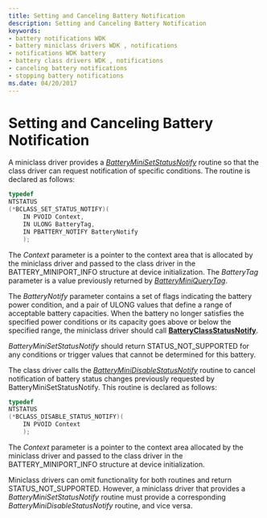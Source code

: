 ```yaml
---
title: Setting and Canceling Battery Notification
description: Setting and Canceling Battery Notification
keywords:
- battery notifications WDK
- battery miniclass drivers WDK , notifications
- notifications WDK battery
- battery class drivers WDK , notifications
- canceling battery notifications
- stopping battery notifications
ms.date: 04/20/2017
---
```


# Setting and Canceling Battery Notification

A miniclass driver provides a [*BatteryMiniSetStatusNotify*](/windows/win32/api/batclass/nc-batclass-bclass_set_status_notify_callback) routine so that the class driver can request notification of specific conditions. The routine is declared as follows:

```cpp
typedef
NTSTATUS
(*BCLASS_SET_STATUS_NOTIFY)(
    IN PVOID Context,
    IN ULONG BatteryTag,
    IN PBATTERY_NOTIFY BatteryNotify
    );
```

The *Context* parameter is a pointer to the context area that is allocated by the miniclass driver and passed to the class driver in the BATTERY\_MINIPORT\_INFO structure at device initialization. The *BatteryTag* parameter is a value previously returned by [*BatteryMiniQueryTag*](/windows/win32/api/batclass/nc-batclass-bclass_query_tag_callback).

The *BatteryNotify* parameter contains a set of flags indicating the battery power condition, and a pair of ULONG values that define a range of acceptable battery capacities. When the battery no longer satisfies the specified power conditions or its capacity goes above or below the specified range, the miniclass driver should call [**BatteryClassStatusNotify**](/windows/win32/api/batclass/nf-batclass-batteryclassstatusnotify).

*BatteryMiniSetStatusNotify* should return STATUS\_NOT\_SUPPORTED for any conditions or trigger values that cannot be determined for this battery.

The class driver calls the [*BatteryMiniDisableStatusNotify*](/windows/win32/api/batclass/nc-batclass-bclass_disable_status_notify_callback) routine to cancel notification of battery status changes previously requested by BatteryMiniSetStatusNotify. This routine is declared as follows:

```cpp
typedef
NTSTATUS
(*BCLASS_DISABLE_STATUS_NOTIFY)(
    IN PVOID Context
    );
```

The *Context* parameter is a pointer to the context area allocated by the miniclass driver and passed to the class driver in the BATTERY\_MINIPORT\_INFO structure at device initialization.

Miniclass drivers can omit functionality for both routines and return STATUS\_NOT\_SUPPORTED. However, a miniclass driver that provides a *BatteryMiniSetStatusNotify* routine must provide a corresponding *BatteryMiniDisableStatusNotify* routine, and vice versa.
